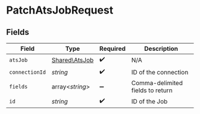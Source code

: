 # PatchAtsJobRequest


## Fields

| Field                                          | Type                                           | Required                                       | Description                                    |
| ---------------------------------------------- | ---------------------------------------------- | ---------------------------------------------- | ---------------------------------------------- |
| `atsJob`                                       | [Shared\AtsJob](../../Models/Shared/AtsJob.md) | :heavy_check_mark:                             | N/A                                            |
| `connectionId`                                 | *string*                                       | :heavy_check_mark:                             | ID of the connection                           |
| `fields`                                       | array<*string*>                                | :heavy_minus_sign:                             | Comma-delimited fields to return               |
| `id`                                           | *string*                                       | :heavy_check_mark:                             | ID of the Job                                  |